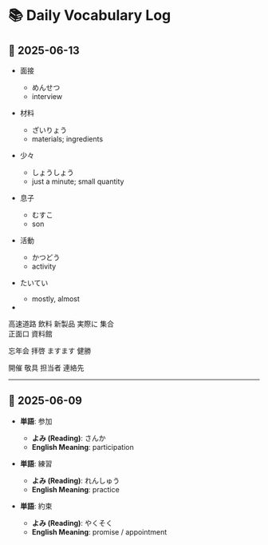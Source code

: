 # 📚 Daily Vocabulary Log

## 📅 2025-06-13

- 面接
  - めんせつ
  - interview

- 材料
  - ざいりょう
  - materials; ingredients

- 少々
  - しょうしょう
  - just a minute; small quantity

- 息子
  - むすこ
  - son

- 活動
  - かつどう
  - activity 

- たいてい
  - mostly, almost

- 



高速道路
飲料
新製品
 実際に
集合  
正面口
資料館


忘年会
拝啓
ますます
健勝

開催
敬具
担当者
連絡先




---

## 📅 2025-06-09

- **単語**: 参加  
  - **よみ (Reading)**: さんか  
  - **English Meaning**: participation

- **単語**: 練習  
  - **よみ (Reading)**: れんしゅう  
  - **English Meaning**: practice

- **単語**: 約束  
  - **よみ (Reading)**: やくそく  
  - **English Meaning**: promise / appointment